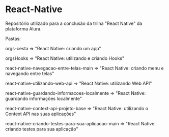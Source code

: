 # React-Native

Repositório utilizado para a conclusão da trilha "React Native" da plataforma Alura.

Pastas:

orgs-cesta => "React Native: criando um app"

orgsHooks => "React Native: utilizando e criando Hooks"

react-native-navegacao-entre-telas-main => "React Native: criando menu e navegando entre telas"

react-native-utilizando-web-api => "React Native: utilizando Web API"

react-native-guardando-informacoes-localmente => "React Native: guardando informações localmente"

react-native-context-api-projeto-base => "React Native: utilizando o Context API nas suas aplicações"

react-native-criando-testes-para-sua-aplicacao-main => "React Native: criando testes para sua aplicação"
